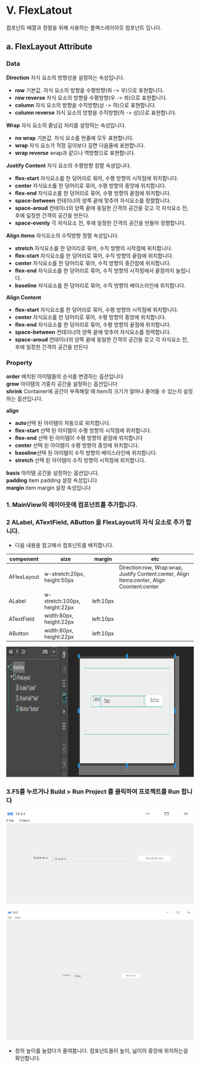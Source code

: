
# V. FlexLatout
컴포넌트 배열과 정렬을 위해 사용하는 플랙스레이아웃 컴포넌트 입니다.

## a. FlexLayout Attribute

### **Data**
**Direction** 자식 요소의 방향성을 설정하는 속성입니다.<br>
* **row** 기본값. 자식 요소의 방향을 수평방향(좌 -> 우)으로 표현합니다.<br>
* **row reverse** 자식 요소의 방향을 수평방향(우 -> 좌)으로 표현합니다.<br>
* **column** 자식 요소의 방향을 수직방향(상 -> 하)으로 표현합니다.<br>
* **column reverse** 자식 요소의 방향을 수직방향(하 -> 상)으로 표현합니다.<br>

**Wrap** 자식 요소의 줄넘김 처리를 설정하는 속성입니다.<br>
* **no wrap** 기본값. 자식 요소를 한줄에 모두 표현합니다.<br>
* **wrap** 자식 요소가 적정 길이보다 길면 다음줄에 표현합니다.<br>
* **wrap reverse** wrap과 같으나 역방향으로 표현합니다.<br>

**Justify Content** 자식 요소의 수평방향 정렬 속성입니다.<br>
* **flex-start** 자식요소를 한 덩어리로 묶어, 수평 방향의 시작점에 위치합니다.<br>
* **center** 자식요소를 한 덩어리로 묶어, 수평 방향의 중앙에 위치합니다.<br>
* **flex-end** 자식요소를 한 덩어리로 묶어, 수평 방향의 끝점에 위치합니다.<br>
* **space-between** 컨테이너의 양쪽 끝에 맞추어 자식요소를 정렬합니다.<br>
* **space-aroud** 컨테이너의 양쪽 끝에 동일한 간격의 공간을 갖고 각 자식요소 전, 후에 일정한 간격의 공간을 만든다.<br>
* **space-evenly** 각 자식요소 전, 후에 일정한 간격의 공간을 만들어 정렬합니다.<br>

**Align items** 자식요소의 수직방향 정렬 속성입니다.<br>
* **stretch** 자식요소를 한 덩어리로 묶어, 수직 방향의 시작점에 위치합니다.<br>
* **flex-start** 자식요소를 한 덩어리로 묶어, 수직 방향의 끝점에 위치합니다.<br>
* **center** 자식요소를 한 덩어리로 묶어, 수직 방향의 중간점에 위치합니다.<br>
* **flex-end** 자식요소를 한 덩어리로 묶어, 수직 방향의 시작점에서 끝점까지 늘립니다.<br>
* **baseline** 자식요소를 한 덩어리로 묶어, 수직 방향의 베이스라인에 위치합니다.<br>

**Align Content**
* **flex-start** 자식요소를 한 덩어리로 묶어, 수평 방향의 시작점에 위치합니다.<br>
* **center** 자식요소를 한 덩어리로 묶어, 수평 방향의 중앙에 위치합니다.<br>
* **flex-end** 자식요소를 한 덩어리로 묶어, 수평 방향의 끝점에 위치합니다.<br>
* **space-between** 컨테이너의 양쪽 끝에 맞추어 자식요소를 정력합니다.<br>
* **space-aroud** 컨테이너의 양쪽 끝에 동일한 간격의 공간을 갖고 각 자식요소 전, 후에 일정한 간격의 공간을 만든다

### **Property**
**order** 배치된 아이템들의 순서를 변경하는 옵션입니다<br>
**grow** 아이템의 가중치 공간을 설정하는 옵션입니다<br>
**shrink**  Container에 공간이 부족해질 때 Item의 크기가 얼마나 줄어들 수 있는지 설정하는 옵션입니다.<br> 

**align**
* **auto**선택 된 아이템이 자동으로 위치합니다.<br>
* **flex-start** 선택 된 아이템이 수평 방향의 시작점에 위치합니다.<br>
* **flex-end** 선택 된 아이템이 수평 방향의 끝점에 위치합니다<br>
* **center** 선택 된 아이템이 수평 방향의 중앙에 위치합니다.<br>
* **baseline**선택 된 아이템이 수직 방향의 베이스라인에 위치합니다.<br>
 * **stretch** 선택 된 아이템이 수직 방향의 시작점에 위치합니다.<br>

**basis** 아이템 공간을 설정하는 옵션입니다.<br>
**padding** item padding 설정 속성입니다<br>
**margin** item margin 설정 속성입니다<br>

### 1. MainView의 레이아웃에 컴포넌트를 추가합니다.<br>

### 2 ALabel, ATextField, AButton 을 FlexLayout의 자식 요소로 추가 합니다.

* 다음 내용을 참고해서 컴포넌트를 배치합니다.

|component|size|margin|etc|
|------|---|--|--|
|AFlexLayout|w-stretch:20px, height:50px||Direction:row, Wrap:wrap, Justify Content:center, Align Items:center, Align Coontent:center
|ALabel|w-stretch:100px, height:22px|left:10px	
|ATextField|width:80px, height:22px|left:10px	
|AButton|width:80px, height:22px|left:10px	|




<img src="./img/flexlayout1.png" height="350px" width="700px"><br>


### 3.F5를 누르거나 Build > Run Project 를 클릭하여 프로젝트를 Run 합니다

<img src="./img/flexlayout2.png" height="250px" width="550px"><br>

<img src="./img/flexlayout3.png" height="350px" width="700px"><br>
* 창의 높이를 늘렸다가 줄여봅니다. 컴포넌트들이 높이, 넓이의 중앙에 위치하는걸 확인합니다.